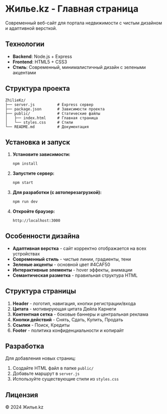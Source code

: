 # Жилье.kz - Главная страница

Современный веб-сайт для портала недвижимости с чистым дизайном и адаптивной версткой.

## Технологии

- **Backend**: Node.js + Express
- **Frontend**: HTML5 + CSS3
- **Стиль**: Современный, минималистичный дизайн с зелеными акцентами

## Структура проекта

```
ZhilieKz/
├── server.js          # Express сервер
├── package.json       # Зависимости проекта
├── public/            # Статические файлы
│   ├── index.html     # Главная страница
│   └── styles.css     # Стили
└── README.md          # Документация
```

## Установка и запуск

1. **Установите зависимости:**
   ```bash
   npm install
   ```

2. **Запустите сервер:**
   ```bash
   npm start
   ```

3. **Для разработки (с автоперезагрузкой):**
   ```bash
   npm run dev
   ```

4. **Откройте браузер:**
   ```
   http://localhost:3000
   ```

## Особенности дизайна

- **Адаптивная верстка** - сайт корректно отображается на всех устройствах
- **Современный стиль** - чистые линии, градиенты, тени
- **Зеленые акценты** - основной цвет #4CAF50
- **Интерактивные элементы** - hover эффекты, анимации
- **Семантическая разметка** - правильная структура HTML

## Структура страницы

1. **Header** - логотип, навигация, кнопки регистрации/входа
2. **Цитата** - мотивирующая цитата Дейла Карнеги
3. **Контентная сетка** - боковые баннеры и центральная реклама
4. **Кнопки действий** - Снять, Сдать, Купить, Продать
5. **Ссылки** - Поиск, Кредиты
6. **Footer** - политика конфиденциальности и копирайт

## Разработка

Для добавления новых страниц:
1. Создайте HTML файл в папке `public/`
2. Добавьте маршрут в `server.js`
3. Используйте существующие стили из `styles.css`

## Лицензия

© 2024 Жилье.kz 